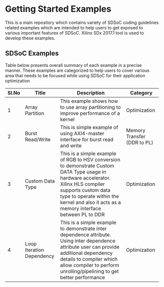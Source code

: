 Getting Started Examples
======================

This is a main repository which contains variety of SDSoC coding guidelines related examples which are intended to help users to get exposed to various important features of SDSoC. Xilinx SDx 2017.1 tool is used to develop these examples.

## SDSoC Examples

Table below presents overall summary of each example in a precise manner. These examples are categorized to help users to cover various area that needs to be focused while using SDSoC for their application optimization

Sl.No | Title | Description | Category
------|-------|-------------|----------
1|Array Partition|This example shows how to use array partitioning to improve performance of a kernel|Optimization|
2|Burst Read/Write|This is simple example of using AXI4-master interface for burst read and write|Memory Transfer (DDR to PL)|
3|Custom Data Type|This is a simple example of RGB to HSV conversion to demonstrate Custom DATA Type usage in hardware accelerator. Xilinx HLS compiler supports custom data type to operate within the kernel and also it acts as a memory interface between PL to DDR|Optimization|
4|Loop Iteration Dependency|This is a simple example to demonstrate inter dependence attribute. Using inter dependence attribute user can provide additional dependency details to compiler which allow compiler to perform unrolling/pipelining to get better performance|Optimization|


